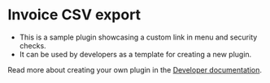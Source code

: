 # Invoice CSV export

* This is a sample plugin showcasing a custom link in menu and security checks.
* It can be used by developers as a template for creating a new plugin.

Read more about creating your own plugin in the [Developer documentation](https://github.com/Ubiquiti-App/UCRM-plugins/blob/master/docs/index.md).

